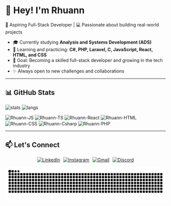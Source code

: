 # 👋 Hey! I'm Rhuann  

🚀 Aspiring Full-Stack Developer | 💻 Passionate about building real-world projects  

- 🎓 Currently studying **Analysis and Systems Development (ADS)**  
- 🌱 Learning and practicing: **C#, PHP, Laravel, C, JavaScript, React, HTML, and CSS**  
- 🎯 Goal: Becoming a skilled full-stack developer and growing in the tech industry  
- ✨ Always open to new challenges and collaborations  




          
          
          
          
          

---

## 📊 GitHub Stats

<p align="start">
  <img src="https://github-readme-stats.vercel.app/api?username=Rhuann01&show_icons=true&theme=radical" alt="stats" height="160"/>
  <img src="https://github-readme-stats.vercel.app/api/top-langs/?username=Rhuann01&layout=compact&theme=radical" alt="langs" height="160"/>
</p>

<div style="display: inline-block; vertical-align: middle;">

  <img align="center" alt="Rhuann-JS" height="30" width="40" src="https://cdn.jsdelivr.net/gh/devicons/devicon/icons/javascript/javascript-original.svg"/>
  <img align="center" alt="Rhuann-TS" height="30" width="40" src="https://cdn.jsdelivr.net/gh/devicons/devicon/icons/typescript/typescript-plain.svg"/>
  <img align="center" alt="Rhuann-React" height="30" width="40" src="https://cdn.jsdelivr.net/gh/devicons/devicon/icons/react/react-original.svg"/>
  <img align="center" alt="Rhuann-HTML" height="30" width="40" src="https://cdn.jsdelivr.net/gh/devicons/devicon/icons/html5/html5-original.svg"/>
  <img align="center" alt="Rhuann-CSS" height="30" width="40" src="https://cdn.jsdelivr.net/gh/devicons/devicon/icons/css3/css3-original.svg"/>
  <img align="center" alt="Rhuann-Csharp" height="30" width="40" src="https://cdn.jsdelivr.net/gh/devicons/devicon/icons/csharp/csharp-original.svg"/>
  <img align="center" alt="Rhuann-PHP" height="30" width="40" src="https://cdn.jsdelivr.net/gh/devicons/devicon/icons/php/php-original.svg"/>
</div>



---

## 📫 Let's Connect  
<p align="start" style="display: flex; gap: 10px; justify-content: center; align-items: center;">
  <a href="https://www.linkedin.com/in/francisco-rhuann-837896300/" target="_blank">
    <img src="https://img.shields.io/badge/-LinkedIn-0A66C2?style=for-the-badge&logo=linkedin&logoColor=white" alt="LinkedIn">
  </a>
  <a href="https://www.instagram.com/f.rhuu" target="_blank">
    <img src="https://img.shields.io/badge/-Instagram-E4405F?style=for-the-badge&logo=instagram&logoColor=white" alt="Instagram">
  </a>
  <a href="mailto:rhuann2006@gmail.com" target="_blank">
    <img src="https://img.shields.io/badge/-Gmail-D14836?style=for-the-badge&logo=gmail&logoColor=white" alt="Gmail">
  </a>
  <a href="https://discord.gg/rhuann8748" target="_blank">
    <img src="https://img.shields.io/badge/-Discord-7289DA?style=for-the-badge&logo=discord&logoColor=white" alt="Discord">
  </a>
</p>

<picture>
  <source media="(prefers-color-scheme: dark)" srcset="https://raw.githubusercontent.com/Rhuann01/Rhuann01/output/github-contribution-snake-dark.svg">
  <source media="(prefers-color-scheme: light)" srcset="https://raw.githubusercontent.com/Rhuann01/Rhuann01/output/github-contribution-snake.svg">
  <img alt="Snake animation" src="https://raw.githubusercontent.com/Rhuann01/Rhuann01/output/github-contribution-snake.svg">
</picture>


